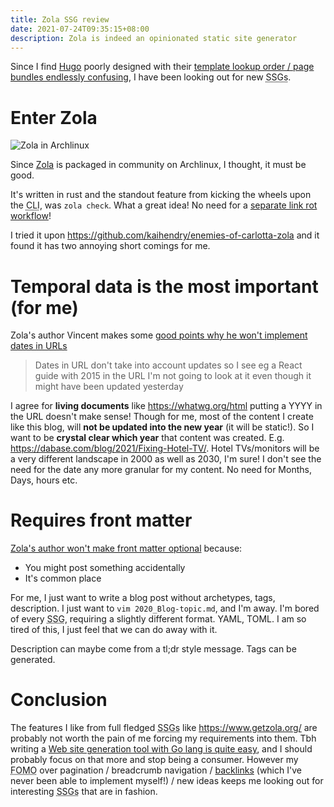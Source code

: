 ```yaml
---
title: Zola SSG review
date: 2021-07-24T09:35:15+08:00
description: Zola is indeed an opinionated static site generator
---
```


Since I find [Hugo](https://gohugo.io/) poorly designed with their [template lookup order / page bundles
endlessly
confusing](https://discourse.gohugo.io/t/section-photos-layout-structure/33712?u=hendry),
I have been looking out for new <abbr title="static site generators">SSGs</abbr>.

# Enter Zola

<img src="https://s.natalian.org/2021-07-24/zola-yay.png" alt="Zola in Archlinux">

Since [Zola](https://www.getzola.org/) is packaged in community on Archlinux, I thought, it must be good.

It's written in rust and the standout feature from kicking the wheels upon the <abbr
title="Command Line Interface">CLI</abbr>, was `zola check`. What a great idea! No need for a [separate link rot workflow](https://github.com/lycheeverse/lychee-action)!

I tried it upon https://github.com/kaihendry/enemies-of-carlotta-zola and it found it has two annoying short comings for me.

# Temporal data is the most important (for me)

Zola's author Vincent makes some [good points why he won't implement dates in URLs](https://github.com/getzola/zola/issues/635#issuecomment-524564469)

> Dates in URL don't take into account updates so I see eg a React guide with 2015 in the URL I'm not going to look at it even though it might have been updated yesterday

I agree for **living documents** like <https://whatwg.org/html> putting a YYYY in the URL doesn't make sense! Though for me, most of the content I create like this blog, will **not be updated into the new year** (it will be static!). So I want to be **crystal clear which year** that content was created. E.g. <https://dabase.com/blog/2021/Fixing-Hotel-TV/>. Hotel TVs/monitors will be a very different landscape in 2000 as well as 2030, I'm sure! I don't see the need for the date any more granular for my content. No need for Months, Days, hours etc.

# Requires front matter

[Zola's author won't make front matter optional](https://github.com/getzola/zola/issues/374#issuecomment-881631006) because:
* You might post something accidentally
* It's common place

For me, I just want to write a blog post without archetypes, tags, description.
I just want to `vim 2020_Blog-topic.md`, and I'm away. I'm bored of every <abbr
title="static site generator">SSG</abbr>, requiring a slightly different format.
YAML, TOML. I am so tired of this, I just feel that we can do away with it.

Description can maybe come from a tl;dr style message. Tags can be generated.

# Conclusion

The features I like from full fledged <abbr title="static site
generators">SSGs</abbr> like https://www.getzola.org/ are probably not worth
the pain of me forcing my requirements into them. Tbh writing a [Web site
generation tool with Go lang is quite
easy](https://github.com/kaihendry/natalian/blob/mk/Makefile), and I should
probably focus on that more and stop being a consumer. However my <abbr
title="Fear of missing out">FOMO</abbr> over pagination / breadcrumb navigation
/ [backlinks](https://github.com/kaihendry/backlinks) (which I've never been
able to implement myself!) / new ideas keeps me looking out for interesting
<abbr title="static site generators">SSGs</abbr> that are in fashion.
